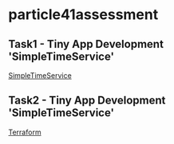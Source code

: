 # particle41assessment


## Task1 - Tiny App Development 'SimpleTimeService'

  [SimpleTimeService](app/)

## Task2 - Tiny App Development 'SimpleTimeService'

  [Terraform](terraform/)
